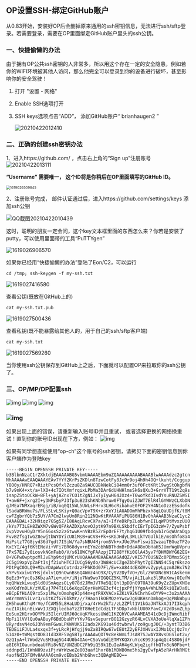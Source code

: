## OP设置SSH-绑定GitHub账户

从0.83开始，安装好OP后会删掉原来通用的ssh密钥信息，无法进行ssh/sftp登录。若需要登录，需要在OP里面绑定GitHub账户里头的ssh公钥。

### 一、快捷偷懒的办法

由于拥有OP公共ssh密钥的人非常多，所以用这个存在一定的安全隐患，例如若你的WIFI环境被其他人访问，那么他完全可以登录到你的设备进行破坏，甚至影响你的安全驾驶！

1. 打开 "设置 - 网络" 

2. Enable SSH选项打开

3. SSH keys选项点击“ADD”， 添加GitHub账户“ brianhaugen2 ”

   ![20210422012410](../files/how_to_setup_github_ssh/20210422012410.jpg)

### 二、正确的创建ssh密钥办法

1、进入https://github.com/ ，点击右上角的“Sign up”注册账号![20210422013111](../files/how_to_setup_github_ssh/20210422013111.png)



**“Username” 需要唯一， 这个ID将是你稍后在OP里面填写的GitHub ID。**

<img src="../files/how_to_setup_github_ssh/1619026509845.png" alt="1619026509845" style="zoom: 67%;" />

2、注册账号完成， 邮件认证通过后，进入https://github.com/settings/keys 添加ssh公钥

![QQ截图20210422010439](../files/how_to_setup_github_ssh/QQ截图20210422010439.png)

这时，聪明的朋友一定会问，这个key文本框里面的东西怎么来？你若是安装了putty，可以使用里面带的工具“PuTTYgen”

![1619026906570](../files/how_to_setup_github_ssh/1619026906570.png)

如果你已经用“快捷偷懒的办法”登陆了Eon/C2，可以运行

`cd /tmp; ssh-keygen -f my-ssh.txt`

![1619027416580](../files/how_to_setup_github_ssh/1619027416580.png)

查看公钥(既放在GitHub上的)

`cat my-ssh.txt.pub`

![1619027500436](../files/how_to_setup_github_ssh/1619027500436.png)

查看私钥(既不能暴露给其他人的，用于自己的ssh/sftp客户端)

`cat my-ssh.txt`

![1619027569260](../files/how_to_setup_github_ssh/1619027569260.png)



当你使用ssh公钥保存到GitHub上之后，下面就可以配置OP来拉取你的ssh公钥了。



### 三、OP/MP/DP配置ssh

 ![img](../files/how_to_setup_github_ssh/6C12D619CA6231390EFC5ECAA5980E00.png)  ![img](../files/how_to_setup_github_ssh/07B4BF91C850432DE24E101D76CADDC1.png) ![img](../files/how_to_setup_github_ssh/CD4AE77C4DA0893D16BCB40B100D542F-1619027737278.png)

###  ![img](../files/how_to_setup_github_ssh/785AAE952226ECB2480E77471BD1CA9E-1619027985236.png) 

如果出现上面的错误，请重新输入账号ID并且重试， 或者选择更换的网络换重试！直到你的账号ID出现在下方，例如： ![img](../files/how_to_setup_github_ssh/1454CC2CB59937F4D137668AA07D7715-1619028016403.png) 

如果有同学想直接使用“op-ch”这个账号的ssh密钥，请拷贝下面的密钥信息到你客户端作为登陆key

```
-----BEGIN OPENSSH PRIVATE KEY-----
b3BlbnNzaC1rZXktdjEAAAAABG5vbmUAAAAEbm9uZQAAAAAAAAABAAABlwAAAAdzc2gtcn
NhAAAAAwEAAQAAAYEAv7fYf2KrPsZKDln8TzwCotFy8Jc9r9oj4h9h4OQ+lkuht/Ccggup
Y8O0y/HNRQ7+RiztPcsQfxlZczu8Za9AUCQBkNekCi84mm0r3uf0FctKRt19wgStOkgbfN
b7v9nK4+xt/a+lXO+4c7IOtXmfrqixLPbMa3DAr6dUHNHlmsSk6sQXu3+GrrVTT19t2q9s
isapZStoOCkW+8Fl+yAjAZnx7CO1tZgNiJxTyIywH64JXz4+T6woYkd3IvdYsuRNUZSWSI
T+aw6F+jxrg2I+y3NPsbyPJ3fp3uB23shKNb9hruw0FTgyOuiZJWT7ElR4lGYWWzCLXbDN
qJMEa7NMXagrERgj/iB/oq0Q15WL5UWLsFHrx3LH6cRibahuE0FOF2YH4N1oDzzE5sdofk
lSadaBRWmu7s/FLsSLvLSKiy+Q0acVpvT9X+zrXxYJiAUADOmMhPbzxh8qLQaUDjfK/t8M
cwFZgbrYQb7z5UY/A7Cm2lwyUm8Rin212NQwKtRVAAAFiPUG86H1BvOhAAAAB3NzaC1yc2
EAAAGBAL+32H9iqz7GSg5Z/E88AqLRcvCXPa/aI+IfYeDkPpZLobfwnIILqWPDtMvxzUUO
/kYs7T3LEH8ZWXM7vGWvQFAkAZDXpAovOJptK97n9BXLSkbdfcIErTpIG3zW+7/ZyuPsbf
2vpVzvuHOyDrV5n66osSz2zGtwwK+nVBzR5ZrEpOrEF7t/hq61U09fbdqvbIrGqWUraDgp
FvvBZfsgIwGZ8ewjtbWYDYicU8iMsB+uCV8+Pk+sKGJHdyL3WLLkTVGUlkiE/msOhfo8a4
NiPstzT7G8jyd36d7gdt7ISjW/Ya7sNBU4MjromSVk+xJUeJRmFlswi12wzaiTBGuzTF2o
KxEYI/4gf6KtENeVi+VFi7BR68dyx+nEYm2obhNBThdmB+DdaA88xObHaH5JUmnWgUVpru
7PxS7Ei7y0iosvkNGnFab0/V/s618WCYgFAAzpjIT288YfKi0GlA43yv7fDHMBWYG62EG+
8+VGPwOwptpcMlJvEYp9tdjUMCrUVQAAAAMBAAEAAAGAdQZ/vKI57YOUSNZc0PDMmx5Gjt
2C5gi9xpVpZaFtIsjf2iuhHTCJIUCg56ydo/3W8HcUCZgeZbbPhyt7gIZNN54C5qr6kszo
PDtPgC0OLQ9+M2uYDApWwzCotrdzzFPhKOd07Fl/Ew+xA844dEXdVvvZypyLgzm8JHx7N2
xYPvSxxiwUYHsjdxlv1Q9nOwnBs6Q4Wmz4nO9X/Cy9V2DyfVO+/Gl/zW0XNcBW1CAskenm
BqEz3+YycGs3KbzaA7ie+ud+/iNjo7Nu9wo7IGQCZ5KLTM/vjAiILake3l3RoXmwjOIefW
hqQhWzkLwuq5ld0USmAqzsOLyO78d2JMmJVTRe5QJQhl3pDDnG9TOA39uK9yZzZUpvXNOe
xeKOdYn0LK/zVUEvj7P4TiOL6eXqzE6yrHeWGE3cf4cjpxPfjYYgoA+WhLh65kiQIWJa6L
eBCpEfHiAQ9rx5xplMw/nOmohg93p44m+gfR9XVACxEZKiV92NChrhGxDYV9+c3o2xAAAA
wAYrmmVSiLvr3/uitKZfG76bkMr///7Haxn1kOEMQzeYwcwJg6UKHsnDmkog+QqPNkWbyu
ZH5houKthqMrVe/fCAM55L8HaLUDj/xa/4rWx2kTz/zL2ZPlt1V1kGaJNTkxAJ17I3kqyh
nuZ1XibLnBixWvIJZXQjledbaYzZ8T8HeEIdCdzLTF5DDp7vNblUU0XPavC/V2dDsmZL6p
EoSux2H1rxOOYPkU5IlcrUIMJ6OcVqKYkessUWd1IKZQhVCwAAAMEA541cDcDjIWmcRibf
MpFi1lVVlQu0aABuyF6BdDbuNYrYKv7GsvGepurrBO12GzyzR64LvCVXA3oUe4lqXa1ZPh
8RyrdsvN4o6J3h9emFGwaLPKWVUKSI2adx2KG91u46dtwbrwl/zo9gugJOC/+3yntTD3B6
TEDEiiFJULa4sxqx3f+yLRcRjHfqjj9oZa8IRQw67wIEUtZ2yEFJXHVuxIJMo1QcjQz7n/
S14z0+tWMqstOD831d3XRF5VgSBTyrAAAAwQDT9c8ekWmLfJsAR7SJwAYX8vsDGSlot2v/
OzQ1yA+l7WodzVuSM3ug5G44U0b4OAo+CSoVuGdiETMYKQXruYccK99Jsp4qQc4S8O6jdF
a8I6VIOaunbdeaUfRi8vNZ/UNZdDC2Fh9iQ59k1EuIeAH4gKLWjq2igffhQTn8cN0Fbe+t
sddnpd1/1WnN09zviPjrWrWzweZe803uaf1hxr8b1MDWB0me5hs2gyEwfpA5zRArHkRMGt
4aofNdIDFOMv8AAAAOcm9vdEBsb2NhbGhvc3QBAgMEBQ==
-----END OPENSSH PRIVATE KEY-----
```

